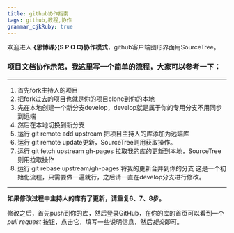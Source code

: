 ```yaml
---
title: github协作指南
tags: github,教程,协作
grammar_cjkRuby: true
---
```



欢迎进入 **{思博课}(S P O C)协作模式**，github客户端图形界面用SourceTree。

### 项目文档协作示范，我这里写一个简单的流程，大家可以参考一下：
----------
1. 首先fork主持人的项目
2. 把fork过去的项目也就是你的项目clone到你的本地
3. 先在本地创建一个新分支develop，develop就是属于你的专用分支不用同步到远端
4. 然后在本地切换到新分支
5. 运行 git remote add upstream 把项目主持人的库添加为远端库
6. 运行 git remote update更新，SourceTree则用获取操作。
7. 运行 git fetch upstream gh-pages 拉取我的库的更新到本地，SourceTree则用拉取操作
8. 运行 git rebase upstream/gh-pages 将我的更新合并到你的分支
这是一个初始化流程，只需要做一遍就行，之后请一直在develop分支进行修改。


----------


**如果修改过程中主持人的库有了更新，请重复6、7、8步。**

修改之后，首先push到你的库，然后登录GitHub，在你的库的首页可以看到一个 *pull request* 按钮，点击它，填写一些说明信息，然后*提交*即可。
